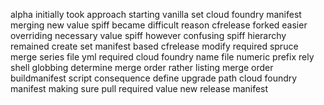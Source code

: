alpha initially took approach starting vanilla set cloud foundry manifest merging new value spiff became difficult reason cfrelease forked easier overriding necessary value spiff however confusing spiff hierarchy remained create set manifest based cfrelease modify required spruce merge series file yml required cloud foundry name file numeric prefix rely shell globbing determine merge order rather listing merge order buildmanifest script consequence define upgrade path cloud foundry manifest making sure pull required value new release manifest